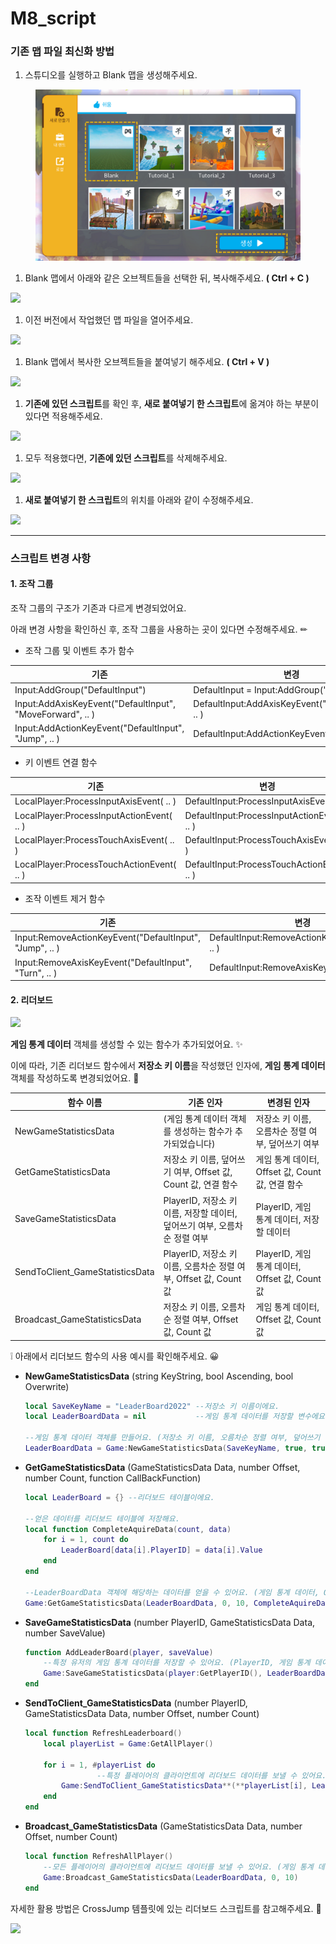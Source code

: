 # M8\_script

### 기존 맵 파일 최신화 방법

1. 스튜디오를 실행하고 Blank 맵을 생성해주세요.

<figure><img src=".Assets/Manual_Gitbook_20230105(1).png" alt=""><figcaption></figcaption></figure>

1. Blank 맵에서 아래와 같은 오브젝트들을 선택한 뒤, 복사해주세요. **( Ctrl + C )**

![](.Assets/Manual\_Gitbook\_20230105\(2\).png)

1. 이전 버전에서 작업했던 맵 파일을 열어주세요.

![](.Assets/Manual\_Gitbook\_20230105\(3\).png)

1. Blank 맵에서 복사한 오브젝트들을 붙여넣기 해주세요. **( Ctrl + V )**

![](.Assets/Manual\_Gitbook\_20230105\(4\).png)

1. **기존에 있던 스크립트**를 확인 후, **새로 붙여넣기 한 스크립트**에 옮겨야 하는 부분이 있다면 적용해주세요.

![](.Assets/Manual\_Gitbook\_20230105\(5\).png)

1. 모두 적용했다면, **기존에 있던 스크립트**를 삭제해주세요.

![](.Assets/Manual\_Gitbook\_20230105\(6\).png)

1. **새로 붙여넣기 한 스크립트**의 위치를 아래와 같이 수정해주세요.

![](.Assets/Manual\_Gitbook\_20230105\(7\).png)

***

### 스크립트 변경 사항

#### 1. 조작 그룹

조작 그룹의 구조가 기존과 다르게 변경되었어요.

아래 변경 사항을 확인하신 후, 조작 그룹을 사용하는 곳이 있다면 수정해주세요. ✏

* 조작 그룹 및 이벤트 추가 함수

| 기존                                                        | 변경                                               |
| --------------------------------------------------------- | ------------------------------------------------ |
| Input:AddGroup("DefaultInput")                            | DefaultInput = Input:AddGroup("DefaultInput")    |
| Input:AddAxisKeyEvent("DefaultInput", "MoveForward", .. ) | DefaultInput:AddAxisKeyEvent("MoveForward", .. ) |
| Input:AddActionKeyEvent("DefaultInput", "Jump", .. )      | DefaultInput:AddActionKeyEvent("Jump", .. )      |

* 키 이벤트 연결 함수

| 기존                                        | 변경                                         |
| ----------------------------------------- | ------------------------------------------ |
| LocalPlayer:ProcessInputAxisEvent( .. )   | DefaultInput:ProcessInputAxisEvent( .. )   |
| LocalPlayer:ProcessInputActionEvent( .. ) | DefaultInput:ProcessInputActionEvent( .. ) |
| LocalPlayer:ProcessTouchAxisEvent( .. )   | DefaultInput:ProcessTouchAxisEvent( .. )   |
| LocalPlayer:ProcessTouchActionEvent( .. ) | DefaultInput:ProcessTouchActionEvent( .. ) |

* 조작 이벤트 제거 함수

| 기존                                                      | 변경                                             |
| ------------------------------------------------------- | ---------------------------------------------- |
| Input:RemoveActionKeyEvent("DefaultInput", "Jump", .. ) | DefaultInput:RemoveActionKeyEvent("Jump", .. ) |
| Input:RemoveAxisKeyEvent("DefaultInput", "Turn", .. )   | DefaultInput:RemoveAxisKeyEvent("Turn", ..)    |

#### 2. 리더보드

![](.Assets/Manual\_Gitbook\_20230105\(8\).png)

**게임 통계 데이터** 객체를 생성할 수 있는 함수가 추가되었어요. ✨

이에 따라, 기존 리더보드 함수에서 **저장소 키 이름**을 작성했던 인자에, **게임 통계 데이터** 객체를 작성하도록 변경되었어요. 🔧

| 함수 이름                            | 기존 인자                                             | 변경된 인자                                 |
| -------------------------------- | ------------------------------------------------- | -------------------------------------- |
| NewGameStatisticsData            | (게임 통계 데이터 객체를 생성하는 함수가 추가되었습니다)                  | 저장소 키 이름, 오름차순 정렬 여부, 덮어쓰기 여부          |
| GetGameStatisticsData            | 저장소 키 이름, 덮어쓰기 여부, Offset 값, Count 값, 연결 함수       | 게임 통계 데이터, Offset 값, Count 값, 연결 함수    |
| SaveGameStatisticsData           | PlayerID, 저장소 키 이름, 저장할 데이터, 덮어쓰기 여부, 오름차순 정렬 여부  | PlayerID, 게임 통계 데이터, 저장할 데이터           |
| SendToClient\_GameStatisticsData | PlayerID, 저장소 키 이름, 오름차순 정렬 여부, Offset 값, Count 값 | PlayerID, 게임 통계 데이터, Offset 값, Count 값 |
| Broadcast\_GameStatisticsData    | 저장소 키 이름, 오름차순 정렬 여부, Offset 값, Count 값           | 게임 통계 데이터, Offset 값, Count 값           |

❕ 아래에서 리더보드 함수의 사용 예시를 확인해주세요. 😀

*   **NewGameStatisticsData** (string KeyString, bool Ascending, bool Overwrite)

    ```lua
    local SaveKeyName = "LeaderBoard2022" --저장소 키 이름이에요.
    local LeaderBoardData = nil           --게임 통계 데이터를 저장할 변수에요.

    --게임 통계 데이터 객체를 만들어요. (저장소 키 이름, 오름차순 정렬 여부, 덮어쓰기 여부)
    LeaderBoardData = Game:NewGameStatisticsData(SaveKeyName, true, true)
    ```
*   **GetGameStatisticsData** (GameStatisticsData Data, number Offset, number Count, function CallBackFunction)

    ```lua
    local LeaderBoard = {} --리더보드 테이블이에요.

    --얻은 데이터를 리더보드 테이블에 저장해요.
    local function CompleteAquireData(count, data)
        for i = 1, count do            
            LeaderBoard[data[i].PlayerID] = data[i].Value
        end
    end

    --LeaderBoardData 객체에 해당하는 데이터를 얻을 수 있어요. (게임 통계 데이터, Offset 값, Count 값, 연결 함수)
    Game:GetGameStatisticsData(LeaderBoardData, 0, 10, CompleteAquireData)
    ```
*   **SaveGameStatisticsData** (number PlayerID, GameStatisticsData Data, number SaveValue)

    ```lua
    function AddLeaderBoard(player, saveValue)   
        --특정 유저의 게임 통계 데이터를 저장할 수 있어요. (PlayerID, 게임 통계 데이터, 저장할 데이터)
        Game:SaveGameStatisticsData(player:GetPlayerID(), LeaderBoardData, saveValue)
    end
    ```
*   **SendToClient\_GameStatisticsData** (number PlayerID, GameStatisticsData Data, number Offset, number Count)

    ```lua
    local function RefreshLeaderboard()		
        local playerList = Game:GetAllPlayer()
        
        for i = 1, #playerList do 
    				--특정 플레이어의 클라이언트에 리더보드 데이터를 보낼 수 있어요. (PlayerID, 게임 통계 데이터, Offset 값, Count 값)
            Game:SendToClient_GameStatisticsData**(**playerList[i], LeaderBoardData, 0, 10)
        end
    end
    ```
*   **Broadcast\_GameStatisticsData** (GameStatisticsData Data, number Offset, number Count)

    ```lua
    local function RefreshAllPlayer()      
        --모든 플레이어의 클라이언트에 리더보드 데이터를 보낼 수 있어요. (게임 통계 데이터, Offset 값, Count 값)
        Game:Broadcast_GameStatisticsData(LeaderBoardData, 0, 10)
    end
    ```

자세한 활용 방법은 CrossJump 템플릿에 있는 리더보드 스크립트를 참고해주세요. 🐸

![](.Assets/Manual\_Gitbook\_20230105\(9\).png)
